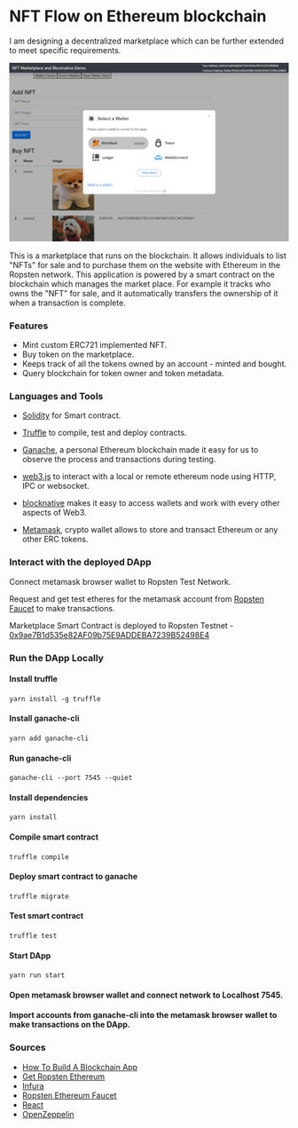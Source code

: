 # **NFT Flow on Ethereum blockchain**

I am designing a decentralized marketplace which can be further extended to meet specific requirements. 

![](images/screen.png)

This is a marketplace that runs on the blockchain. It allows individuals to list "NFTs" for sale and to purchase them on the website with Ethereum in the Ropsten network. This application is powered by a smart contract on the blockchain which manages the market place. For example it tracks who owns the "NFT" for sale, and it automatically transfers the ownership of it when a transaction is complete.


### Features
- Mint custom ERC721 implemented NFT.
- Buy token on the marketplace.
- Keeps track of all the tokens owned by an account - minted and bought.
- Query blockchain for token owner and token metadata.


### **Languages and Tools**
- [Solidity](https://docs.soliditylang.org/en/v0.7.6/) for Smart contract.

- [Truffle](https://www.trufflesuite.com/truffle) to compile, test and deploy contracts.

- [Ganache](https://www.trufflesuite.com/ganache), a personal Ethereum blockchain made it easy for us to observe the process and transactions during testing.

- [web3.js](https://web3js.readthedocs.io/en/v1.3.4/) to interact with a local or remote ethereum node using HTTP, IPC or websocket.

- [blocknative](https://docs.blocknative.com/onboard) makes it easy to access wallets and work with every other aspects of Web3.

- [Metamask](https://docs.metamask.io/guide/getting-started.html), crypto wallet allows to store and transact Ethereum or any other ERC tokens.


### Interact with the deployed DApp
Connect metamask browser wallet to Ropsten Test Network.

Request and get test etheres for the metamask account from [Ropsten Faucet](https://faucet.ropsten.be/) to make transactions.

Marketplace Smart Contract is deployed to Ropsten Testnet - [0x9ae7B1d535e82AF09b75E9ADDEBA7239B52498E4](https://ropsten.etherscan.io/address/0x9ae7B1d535e82AF09b75E9ADDEBA7239B52498E4)


### Run the DApp Locally
#### Install truffle
```
yarn install -g truffle
```
#### Install ganache-cli
```
yarn add ganache-cli
```
#### Run ganache-cli
```
ganache-cli --port 7545 --quiet
```
#### Install dependencies
```
yarn install
```
#### Compile smart contract
```
truffle compile
```
#### Deploy smart contract to ganache
```
truffle migrate
```
#### Test smart contract
```
truffle test
```
#### Start DApp
```
yarn run start
```
#### Open metamask browser wallet and connect network to Localhost 7545.
#### Import accounts from ganache-cli into the metamask browser wallet to make transactions on the DApp.


### **Sources**
* [How To Build A Blockchain App ](https://www.dappuniversity.com/articles/how-to-build-a-blockchain-app#dependencies)
* [Get Ropsten Ethereum](https://medium.com/bitfwd/get-ropsten-ethereum-the-easy-way-f2d6ece21763)
* [Infura](https://infura.io) 
* [Ropsten Ethereum Faucet](https://faucet.ropsten.be)
* [React](https://reactjs.org)
* [OpenZeppelin](https://openzeppelin.com/contracts/)
